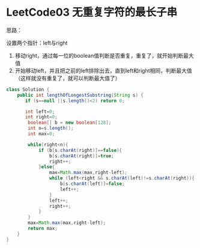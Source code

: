 # LeetCode03 无重复字符的最长子串

思路：

设置两个指针：left与right

1. 移动right，通过每一位的boolean值判断是否重复，重复了，就开始判断最大值
2. 开始移动left，并且把之前的left排除出去，直到left和right相同，判断最大值（这样就没有重复了，就可以判断最大值了）

```java
class Solution {
    public int lengthOfLongestSubstring(String s) {
       if (s==null ||s.length()<2) return 0;

       int left=0;
       int right=0;
        boolean[] b = new boolean[128];
        int n=s.length();
        int max=0;

        while(right<n){
            if (b[s.charAt(right)]==false){
                b[s.charAt(right)]=true;
                right++;
            }else{
                max=Math.max(max,right-left);
                while (left<right && s.charAt(left)!=s.charAt(right)){
                    b[s.charAt(left)]=false;
                    left++;
                }
                left++;
                right++;
            }
        }
        max=Math.max(max,right-left);
        return max;
    }
}
```






